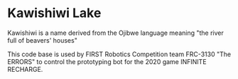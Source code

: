 # Kawishiwi Lake
Kawishiwi is a name derived from the Ojibwe language meaning "the river full of beavers' houses"

This code base is used by FIRST Robotics Competition team FRC-3130 "The ERRORS" to control the prototyping bot for the 2020 game INFINITE RECHARGE.
